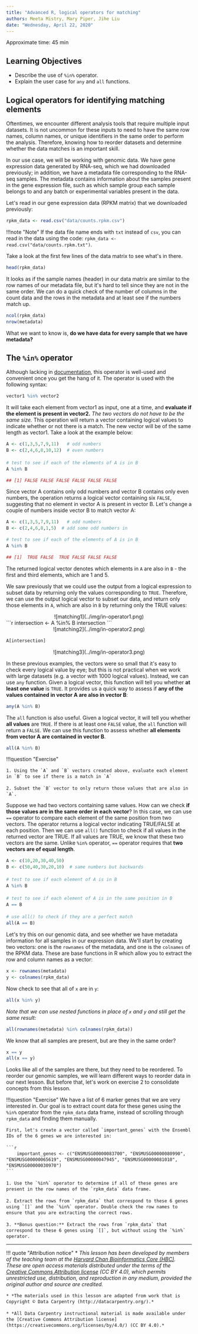 ```yaml
---
title: "Advanced R, logical operators for matching"
authors: Meeta Mistry, Mary Piper, Jihe Liu
date: "Wednesday, April 22, 2020"
---
```


Approximate time: 45 min


## Learning Objectives

* Describe the use of `%in%` operator.
* Explain the user case for `any` and `all` functions.

## Logical operators for identifying matching elements 

Oftentimes, we encounter different analysis tools that require multiple input datasets. It is not uncommon for these inputs to need to have the same row names, column names, or unique identifiers in the same order to perform the analysis. Therefore, knowing how to reorder datasets and determine whether the data matches is an important skill.

In our use case, we will be working with genomic data. We have gene expression data generated by RNA-seq, which we had downloaded previously; in addition, we have a metadata file corresponding to the RNA-seq samples. The metadata contains information about the samples present in the gene expression file, such as which sample group each sample belongs to and any batch or experimental variables present in the data. 

Let's read in our gene expression data (RPKM matrix) that we downloaded previously:

```r
rpkm_data <- read.csv("data/counts.rpkm.csv")
```

!!!note "Note"
    If the data file name ends with `txt` instead of `csv`, you can read in the data using the code: `rpkm_data <- read.csv("data/counts.rpkm.txt")`. 

Take a look at the first few lines of the data matrix to see what's in there.

```r
head(rpkm_data)
```

It looks as if the sample names (header) in our data matrix are similar to the row names of our metadata file, but it's hard to tell since they are not in the same order. We can do a quick check of the number of columns in the count data and the rows in the metadata and at least see if the numbers match up. 

```r
ncol(rpkm_data)
nrow(metadata)
```

What we want to know is, **do we have data for every sample that we have metadata?** 

## The `%in%` operator
 
Although lacking in [documentation](http://dr-k-lo.blogspot.com/2013/11/), this operator is well-used and convenient once you get the hang of it. The operator is used with the following syntax: 

```r
vector1 %in% vector2
```

It will take each element from vector1 as input, one at a time, and **evaluate if the element is present in vector2.** *The two vectors do not have to be the same size.* This operation will return a vector containing logical values to indicate whether or not there is a match. The new vector will be of the same length as vector1. Take a look at the example below:

```r
A <- c(1,3,5,7,9,11)   # odd numbers
B <- c(2,4,6,8,10,12)  # even numbers

# test to see if each of the elements of A is in B	
A %in% B
```

```r
## [1] FALSE FALSE FALSE FALSE FALSE FALSE
```

Since vector A contains only odd numbers and vector B contains only even numbers, the operation returns a logical vector containing six `FALSE`, suggesting that no element in vector A is present in vector B. Let's change a couple of numbers inside vector B to match vector A:


```r
A <- c(1,3,5,7,9,11)   # odd numbers
B <- c(2,4,6,8,1,5)  # add some odd numbers in 
```

```r
# test to see if each of the elements of A is in B
A %in% B
```

```r
## [1]  TRUE FALSE  TRUE FALSE FALSE FALSE
```

The returned logical vector denotes which elements in `A` are also in `B` - the first and third elements, which are 1 and 5.  

We saw previously that we could use the output from a logical expression to subset data by returning only the values corresponding to `TRUE`. Therefore, we can use the output logical vector to subset our data, and return only those elements in `A`, which are also in `B` by returning only the TRUE values:

<center>
![matching1](../img/in-operator1.png)
</center>
```r
intersection <- A %in% B
intersection
```
<center>
![matching2](../img/in-operator2.png)
</center>

```r
A[intersection]
```
<center>
![matching3](../img/in-operator3.png)
</center>

In these previous examples, the vectors were so small that it's easy to check every logical value by eye; but this is not practical when we work with large datasets (e.g. a vector with 1000 logical values). Instead, we can use `any` function. Given a logical vector, this function will tell you whether **at least one value** is `TRUE`. It provides us a quick way to assess if **any of the values contained in vector A are also in vector B**:

```r
any(A %in% B)
```

The `all` function is also useful. Given a logical vector, it will tell you whether **all values** are `TRUE`. If there is at least one `FALSE` value, the `all` function will return a `FALSE`. We can use this function to assess whether **all elements from vector A are contained in vector B**.

```r
all(A %in% B)
```

!!!question "Exercise"

    1. Using the `A` and `B` vectors created above, evaluate each element in `B` to see if there is a match in `A`

    2. Subset the `B` vector to only return those values that are also in `A`.



Suppose we had two vectors containing same values. How can we check **if those values are in the same order in each vector**? In this case, we can use `==` operator to compare each element of the same position from two vectors. The operator returns a logical vector indicating TRUE/FALSE at each position. Then we can use `all()` function to check if all values in the returned vector are TRUE. If all values are TRUE, we know that these two vectors are the same. Unlike `%in%` operator, `==` operator requires that **two vectors are of equal length**.  

```r
A <- c(10,20,30,40,50)
B <- c(50,40,30,20,10)  # same numbers but backwards 

# test to see if each element of A is in B
A %in% B

# test to see if each element of A is in the same position in B
A == B

# use all() to check if they are a perfect match
all(A == B)

```

Let's try this on our genomic data, and see whether we have metadata information for all samples in our expression data. We'll start by creating two vectors: one is the `rownames` of the metadata, and one is the `colnames` of the RPKM data. These are base functions in R which allow you to extract the row and column names as a vector:

```r
x <- rownames(metadata)
y <- colnames(rpkm_data)
```

Now check to see that all of `x` are in `y`:

```r
all(x %in% y)
```

*Note that we can use nested functions in place of `x` and `y` and still get the same result:*

```r
all(rownames(metadata) %in% colnames(rpkm_data))
```

We know that all samples are present, but are they in the same order?

```r
x == y
all(x == y)
```

Looks like all of the samples are there, but they need to be reordered. To reorder our genomic samples, we will learn different ways to reorder data in our next lesson. But before that, let's work on exercise 2 to consolidate concepts from this lesson.

!!!question "Exercise"
    We have a list of 6 marker genes that we are very interested in. Our goal is to extract count data for these genes using the `%in%` operator from the `rpkm_data` data frame, instead of scrolling through `rpkm_data` and finding them manually.

    First, let's create a vector called `important_genes` with the Ensembl IDs of the 6 genes we are interested in:

    ```r
        important_genes <- c("ENSMUSG00000083700", "ENSMUSG00000080990", "ENSMUSG00000065619", "ENSMUSG00000047945", "ENSMUSG00000081010", "ENSMUSG00000030970")
    ```

    1. Use the `%in%` operator to determine if all of these genes are present in the row names of the `rpkm_data` data frame.
	
    2. Extract the rows from `rpkm_data` that correspond to these 6 genes using `[]` and the `%in%` operator. Double check the row names to ensure that you are extracting the correct rows.

    3. **Bonus question:** Extract the rows from `rpkm_data` that correspond to these 6 genes using `[]`, but without using the `%in%` operator.

* * *


!!! quote "Attribution notice"
    * *This lesson has been developed by members of the teaching team at the [Harvard Chan Bioinformatics Core (HBC)](http://bioinformatics.sph.harvard.edu/). These are open access materials distributed under the terms of the [Creative Commons Attribution license](https://creativecommons.org/licenses/by/4.0/) (CC BY 4.0), which permits unrestricted use, distribution, and reproduction in any medium, provided the original author and source are credited.*

    * *The materials used in this lesson are adapted from work that is Copyright © Data Carpentry (http://datacarpentry.org/).*
    
    * *All Data Carpentry instructional material is made available under the [Creative Commons Attribution license](https://creativecommons.org/licenses/by/4.0/) (CC BY 4.0).*

